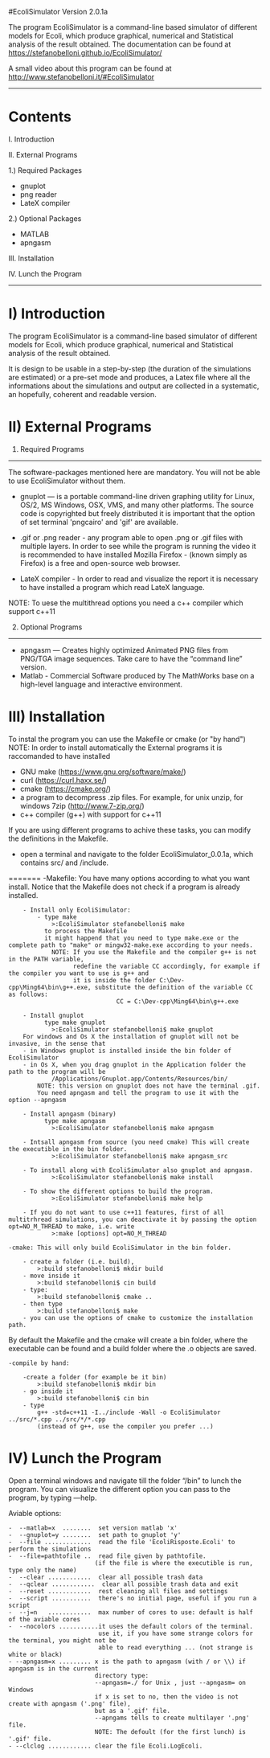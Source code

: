 #EcoliSimulator
Version 2.0.1a

The program EcoliSimulator is a command-line based simulator of different models for Ecoli, which produce graphical, numerical and Statistical analysis of the result obtained.
The documentation can be found at https://stefanobelloni.github.io/EcoliSimulator/

A small video about this program can be found at http://www.stefanobelloni.it/#EcoliSimulator

-------------------------------------------------------------------------------

Contents
========

I.   Introduction

II.  External Programs

1.) Required Packages

- gnuplot
- png reader
- LateX compiler

2.) Optional Packages
- MATLAB
- apngasm

III. Installation

IV.  Lunch the Program

-------------------------------------------------------------------------------


I) Introduction
===============

The program EcoliSimulator is a command-line based simulator of different models for Ecoli, which produce graphical, numerical and Statistical analysis of the result obtained.

It is design to be usable in a step-by-step (the duration of the simulations are estimated) or a pre-set mode and produces, a Latex file where all the informations about the simulations and output are collected in a systematic, an hopefully, coherent and readable version.


II) External Programs
=====================

1) Required Programs
--------------------

The software-packages mentioned here are mandatory. You will not be
able to use EcoliSimulator without them.


- gnuplot   — is a portable command-line driven graphing utility for Linux, OS/2, MS
Windows, OSX, VMS, and many other platforms. The source code is 
copyrighted but freely distributed it is important that the option of set 
terminal 'pngcairo'  and 'gif' are available.

- .gif or .png reader - any program able to open .png or .gif files with multiple layers. In 
order to see while the program is running the video it is 
recommended to have installed Mozilla Firefox - (known simply as 
Firefox) is a free and open-source web browser.

- LateX compiler - In order to read and visualize the report it is necessary to have 
installed a program which read LateX language.

NOTE: To uese the multithread options you need a c++ compiler which support c++11


2) Optional Programs
--------------------

- apngasm   — Creates highly optimized Animated PNG files from PNG/TGA image sequences.
Take care to have the “command line” version.
- Matlab - Commercial Software produced by The MathWorks base on a high-level language and interactive environment.


III) Installation
======================

To instal the program you can use the Makefile or cmake (or "by hand")
NOTE: In order to install automatically the External programs it is raccomanded to have installed 

- GNU make (https://www.gnu.org/software/make/)
- curl (https://curl.haxx.se/)
- cmake (https://cmake.org/)
- a program to decompress .zip files. For example, for unix unzip, for windows 7zip (http://www.7-zip.org/)
- c++ compiler (g++) with support for c++11

If you are using different programs to achive these tasks, you can modify the definitions in the Makefile.

- open a terminal and navigate to the folder EcoliSimulator_0.0.1a, which contains src/ and /include.

=======
    -Makefile: You have many options according to what you want install. Notice that the Makefile does not check if a program is already installed.
        
        - Install only EcoliSimulator:
            - type make
                >:EcoliSimulator stefanobelloni$ make 
              to process the Makefile
              it might happend that you need to type make.exe or the complete path to "make" or mingw32-make.exe according to your needs.
                NOTE: If you use the Makefile and the compiler g++ is not in the PATH variable, 
                      redefine the variable CC accordingly, for example if the compiler you want to use is g++ and 
                      it is inside the folder C:\Dev-cpp\Ming64\bin\g++.exe, substitute the definition of the variable CC as follows:
                                  CC = C:\Dev-cpp\Ming64\bin\g++.exe

        - Install gnuplot 
              type make gnuplot
                >:EcoliSimulator stefanobelloni$ make gnuplot
        For windows and Os X the installation of gnuplot will not be invasive, in the sense that
        - in Windows gnuplot is installed inside the bin folder of EcoliSimulator
        - in Os X, when you drag gnuplot in the Application folder the path to the program will be 
                /Applications/Gnuplot.app/Contents/Resources/bin/ 
            NOTE: this version on gnuplot does not have the terminal .gif. 
            You need apngasm and tell the program to use it with the option --apngasm
        
        - Install apngasm (binary)
              type make apngasm
                >:EcoliSimulator stefanobelloni$ make apngasm

        - Intsall apngasm from source (you need cmake) This will create the executible in the bin folder.            
                >:EcoliSimulator stefanobelloni$ make apngasm_src

        - To install along with EcoliSimulator also gnuplot and apngasm.
                >:EcoliSimulator stefanobelloni$ make install

        - To show the different options to build the program.
                >:EcoliSimulator stefanobelloni$ make help

        - If you do not want to use c++11 features, first of all multitrhread simulations, you can deactivate it by passing the option opt=NO_M_THREAD to make, i.e. write
                >:make [options] opt=NO_M_THREAD

    -cmake: This will only build EcoliSimulator in the bin folder.
    
        - create a folder (i.e. build), 
            >:build stefanobelloni$ mkdir build
        - move inside it
            >:build stefanobelloni$ cin build
        - type: 
            >:build stefanobelloni$ cmake ..
        - then type
            >:build stefanobelloni$ make
        - you can use the options of cmake to customize the installation path.

 By default the Makefile and the cmake will create a bin folder, where the executable can be found and a build folder where the .o objects are saved. 

    -compile by hand:
    
        -create a folder (for example be it bin)
            >:build stefanobelloni$ mkdir bin
        - go inside it 
            >:build stefanobelloni$ cin bin
        - type
            g++ -std=c++11 -I../include -Wall -o EcoliSimulator ../src/*.cpp ../src/*/*.cpp
            (instead of g++, use the compiler you prefer ...)
    

IV) Lunch the Program
======================

Open a terminal windows and navigate till the folder “/bin” to lunch the program.
You can visualize the different option you can pass to the program, by typing —help.

Aviable options:

    -  --matlab=x  ........  set version matlab 'x'
    -  --gnuplot=y ........  set path to gnuplot 'y'
    -  --file .............  read the file 'EcoliRisposte.Ecoli' to perform the simulations
    -  --file=pathtofile ..  read file given by pathtofile.
                            (if the file is where the executible is run, type only the name)
    -  --clear ............  clear all possible trash data
    -  --qclear ............  clear all possible trash data and exit
    -  --reset ............  rest cleaning all files and settings
    -  --script ...........  there's no initial page, useful if you run a script
    -  --j=n   ............  max number of cores to use: default is half of the aviable cores
    -  --nocolors ...........it uses the default colors of the terminal.
                             use it, if you have some strange colors for the terminal, you might not be
                             able to read everything ... (not strange is white or black)
    - --apngasm=x ......... x is the path to apngasm (with / or \\) if apngasm is in the current 
                            directory type:
                            --apngasm=./ for Unix , just --apngasm= on Windows
                            if x is set to no, then the video is not create with apngasm ('.png' file), 
                            but as a '.gif' file.
                            --apngams tells to create multilayer '.png' file.
                            NOTE: The defoult (for the first lunch) is '.gif' file.
    - --clclog ............ clear the file Ecoli.LogEcoli.


~~~~~~~~~~~~~~~~~~~~~~~~~~~~~~~~~~~~~~~~~~~~~~~~~~~~~~~~~~~~~~~~~~~~~~~~~~~~~~~
